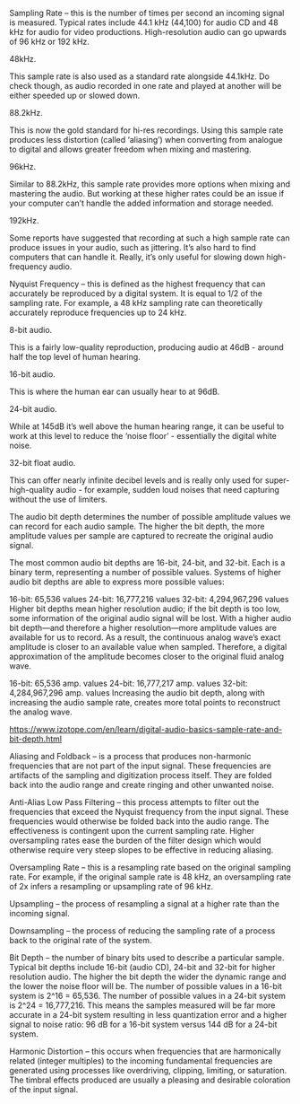 Sampling Rate – this is the number of times per second an incoming signal is measured. Typical rates include 44.1 kHz (44,100) for audio CD and 48 kHz for audio for video productions. High-resolution audio can go upwards of 96 kHz or 192 kHz.

48kHz.
 

This sample rate is also used as a standard rate alongside 44.1kHz. Do check though, as audio recorded in one rate and played at another will be either speeded up or slowed down.

 

 

88.2kHz.
 

This is now the gold standard for hi-res recordings. Using this sample rate produces less distortion (called ‘aliasing’) when converting from analogue to digital and allows greater freedom when mixing and mastering. 

 

 

96kHz.
 

Similar to 88.2kHz, this sample rate provides more options when mixing and mastering the audio. But working at these higher rates could be an issue if your computer can’t handle the added information and storage needed. 

 

 

192kHz.
 

Some reports have suggested that recording at such a high sample rate can produce issues in your audio, such as jittering. It’s also hard to find computers that can handle it. Really, it’s only useful for slowing down high-frequency audio.
 



 

Nyquist Frequency – this is defined as the highest frequency that can accurately be reproduced by a digital system. It is equal to 1/2 of the sampling rate. For example, a 48 kHz sampling rate can theoretically accurately reproduce frequencies up to 24 kHz.





8-bit audio.
 

This is a fairly low-quality reproduction, producing audio at 46dB - around half the top level of human hearing.  

 

 

16-bit audio.
 

This is where the human ear can usually hear to at 96dB.

 

 

24-bit audio.
 

While at 145dB it’s well above the human hearing range, it can be useful to work at this level to reduce the ‘noise floor’ - essentially the digital white noise. 

 

 

32-bit float audio.
 

This can offer nearly infinite decibel levels and is really only used for super-high-quality audio - for example, sudden loud noises that need capturing without the use of limiters.

The audio bit depth determines the number of possible amplitude values we can record for each audio sample. The higher the bit depth, the more amplitude values per sample are captured to recreate the original audio signal.


The most common audio bit depths are 16-bit, 24-bit, and 32-bit. Each is a binary term, representing a number of possible values. Systems of higher audio bit depths are able to express more possible values:

16-bit: 65,536 values
24-bit: 16,777,216 values
32-bit: 4,294,967,296 values
Higher bit depths mean higher resolution audio; if the bit depth is too low, some information of the original audio signal will be lost. With a higher audio bit depth—and therefore a higher resolution—more amplitude values are available for us to record. As a result, the continuous analog wave’s exact amplitude is closer to an available value when sampled. Therefore, a digital approximation of the amplitude becomes closer to the original fluid analog wave.

16-bit: 65,536 amp. values
24-bit: 16,777,217 amp. values
32-bit: 4,284,967,296 amp. values
Increasing the audio bit depth, along with increasing the audio sample rate, creates more total points to reconstruct the analog wave.

https://www.izotope.com/en/learn/digital-audio-basics-sample-rate-and-bit-depth.html


Aliasing and Foldback – is a process that produces non-harmonic frequencies that are not part of the input signal. These frequencies are artifacts of the sampling and digitization process itself. They are folded back into the audio range and create ringing and other unwanted noise.

Anti-Alias Low Pass Filtering – this process attempts to filter out the frequencies that exceed the Nyquist frequency from the input signal. These frequencies would otherwise be folded back into the audio range. The effectiveness is contingent upon the current sampling rate. Higher oversampling rates ease the burden of the filter design which would otherwise require very steep slopes to be effective in reducing aliasing.

Oversampling Rate – this is a resampling rate based on the original sampling rate. For example, if the original sample rate is 48 kHz, an oversampling rate of 2x infers a resampling or upsampling rate of 96 kHz.

Upsampling – the process of resampling a signal at a higher rate than the incoming signal.

Downsampling – the process of reducing the sampling rate of a process back to the original rate of the system.

Bit Depth – the number of binary bits used to describe a particular sample. Typical bit depths include 16-bit (audio CD), 24-bit and 32-bit for higher resolution audio. The higher the bit depth the wider the dynamic range and the lower the noise floor will be. The number of possible values in a 16-bit system is 2^16 = 65,536. The number of possible values in a 24-bit system is 2^24 = 16,777,216. This means the samples measured will be far more accurate in a 24-bit system resulting in less quantization error and a higher signal to noise ratio: 96 dB for a 16-bit system versus 144 dB for a 24-bit system.

Harmonic Distortion – this occurs when frequencies that are harmonically related (integer multiples) to the incoming fundamental frequencies are generated using processes like overdriving, clipping, limiting, or saturation. The timbral effects produced are usually a pleasing and desirable coloration of the input signal.